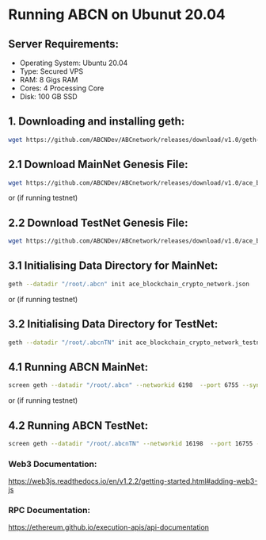 # Running ABCN on Ubunut 20.04

## Server Requirements:

- Operating System: Ubuntu 20.04
- Type: Secured VPS 
- RAM: 8 Gigs RAM
- Cores: 4 Processing Core
- Disk: 100 GB SSD

## 1. Downloading and installing geth:

```sh
wget https://github.com/ABCNDev/ABCnetwork/releases/download/v1.0/geth-alltools-linux-amd64.tar.xz && tar -xvf geth-alltools-linux-amd64.tar.xz && cd geth-alltools-linux-amd64 && cp * /usr/local/bin && cd ../ && rm -rf geth-alltools-linux-amd64 && rm geth-alltools-linux-amd64.tar.xz
```



## 2.1 Download MainNet Genesis File:
```sh
wget https://github.com/ABCNDev/ABCnetwork/releases/download/v1.0/ace_blockchain_crypto_network.json
```


or (if running testnet)


## 2.2 Download TestNet Genesis File:
```sh
wget https://github.com/ABCNDev/ABCnetwork/releases/download/v1.0/ace_blockchain_crypto_network.json
```



## 3.1 Initialising Data Directory for MainNet:
```sh
geth --datadir "/root/.abcn" init ace_blockchain_crypto_network.json
```


or (if running testnet)


## 3.2 Initialising Data Directory for TestNet:
```sh
geth --datadir "/root/.abcnTN" init ace_blockchain_crypto_network_testnet.json
```



## 4.1 Running ABCN MainNet:
```sh
screen geth --datadir "/root/.abcn" --networkid 6198  --port 6755 --syncmode 'full' --bootnodes enode://db2f8c313d77235ea36cdd09092cdce4a7c2ace6da6946b5e3f5a253524a851f6ce60b5388c76d804bfac9556c5248af64934ec53466a2edec2d56b6a3860cbe@139.177.194.24:6755 2>>/root/.abcn/chain.log &
```

or (if running testnet)


## 4.2 Running ABCN TestNet:
```sh
screen geth --datadir "/root/.abcnTN" --networkid 16198  --port 16755 --syncmode 'full' --bootnodes enode://a9d9b2b1a98c333df8b58a8f40d464f35a22defbf89775f438f8810fcd01be7e9442199e797ff7f6e84da4beccd3cf927801d704082d012a9647a930179b5dc9@172.104.216.154:16755  2>>/root/.abcnTN/chain.log &
```




### Web3 Documentation:

https://web3js.readthedocs.io/en/v1.2.2/getting-started.html#adding-web3-js


### RPC Documentation:

https://ethereum.github.io/execution-apis/api-documentation
